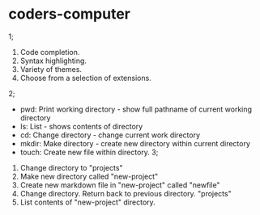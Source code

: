 # coders-computer
1;

 1. Code completion.
 2. Syntax highlighting.
 3. Variety of themes.
 4. Choose from a selection of
extensions.

2;

 - pwd: Print working directory - show full pathname of current working directory
 - ls: List - shows contents of directory
 - cd: Change directory - change current work directory 
 - mkdir: Make directory - create new directory within current directory
 - touch: Create new file within directory.
3;

 1. Change directory to "projects"
 2. Make new directory called "new-project"
 3. Create new markdown file in "new-project" called "newfile"
 4. Change directory. Return back to previous directory. "projects"
 5. List contents of "new-project" directory.

